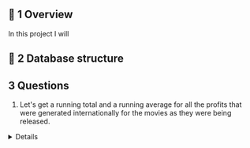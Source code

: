 ## 📌 1 Overview

In this project I will 

## 📐 2 Database structure



## 3 Questions

1. Let's get a running total and a running average for all the profits that were generated internationally for the movies as they were being released.
   
<details>

  <summary>Details</summary>
  

```
XXX
```
Code

```sql
SELECT movie_id, 
worldwide AS revenue,
SUM(worldwide) OVER (ORDER BY movie_id) AS cumulative_revenue,
AVG (worldwide) OVER (ORDER BY movie_id) AS cumulative_avg_revenue
FROM earning; 

```

<details>

